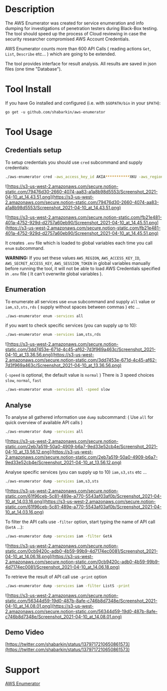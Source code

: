 # Description

The AWS Enumerator was created for service enumeration and info dumping for investigations of penetration testers during Black-Box  testing. The tool should speed up the process of Cloud reviewing in case the security researcher compromised AWS Account Credentials. 

AWS Enumerator counts more than 600 API Calls ( reading actions `Get`,  `List`, `Describe` etc... ) which are going to be extended. 

The tool provides interface for result analysis. All results are saved in json files (one time "Database").

# Tool Install

If you have Go installed and configured (i.e. with `$GOPATH/bin` in your `$PATH`):

```
go get -u github.com/shabarkin/aws-enumerator
```

# Tool Usage

## Credentials setup

To setup credentials you should use `cred` subcommand and supply credentials: 

```bash
./aws-enumerator cred -aws_access_key_id AKIA***********XKU -aws_region us-west-2 -aws_secret_access_key kIm6m********************5JPF
```

![https://s3-us-west-2.amazonaws.com/secure.notion-static.com/79476d30-2660-4074-aa83-a1a8b98d5553/Screenshot_2021-04-10_at_14.43.51.png](https://s3-us-west-2.amazonaws.com/secure.notion-static.com/79476d30-2660-4074-aa83-a1a8b98d5553/Screenshot_2021-04-10_at_14.43.51.png)

![https://s3-us-west-2.amazonaws.com/secure.notion-static.com/fb21e481-401a-4752-929d-d2757a60eb90/Screenshot_2021-04-10_at_14.45.51.png](https://s3-us-west-2.amazonaws.com/secure.notion-static.com/fb21e481-401a-4752-929d-d2757a60eb90/Screenshot_2021-04-10_at_14.45.51.png)

It creates `.env` file which is loaded to global variables each time you call `enum` subcommand.

**WARNING:** If you set these values `AWS_REGION`, `AWS_ACCESS_KEY_ID`, `AWS_SECRET_ACCESS_KEY`, `AWS_SESSION_TOKEN` in global variables manually before running the tool, it will not be able to load AWS Credentials specified in `.env` file ( It can't overwrite global variables ).

## Enumeration

To enumerate all services use `enum` subcommand and supply `all` value or `iam,s3,sts,rds` ( supply without spaces between commas ) etc ...

```bash
./aws-enumerator enum -services all
```

 if you want to check specific services (you can supply up to 10):

```bash
./aws-enumerator enum -services iam,sts,rds
```

![https://s3-us-west-2.amazonaws.com/secure.notion-static.com/3dd7453e-671d-4c45-af62-7d3f969a463c/Screenshot_2021-04-10_at_13.36.56.png](https://s3-us-west-2.amazonaws.com/secure.notion-static.com/3dd7453e-671d-4c45-af62-7d3f969a463c/Screenshot_2021-04-10_at_13.36.56.png)

(`-speed` is optional, the default value is `normal` ) There is 3 speed choices `slow`, `normal`, `fast` 

```bash
./aws-enumerator enum -services all -speed slow
```

## Analyse

To analyse all gathered information use `dump` subcommand: ( Use `all` for quick overview of available API calls )

```bash
./aws-enumerator dump -services all
```

![https://s3-us-west-2.amazonaws.com/secure.notion-static.com/2eb7a519-50a0-4909-b6a7-9ed33e52cb4e/Screenshot_2021-04-10_at_13.56.12.png](https://s3-us-west-2.amazonaws.com/secure.notion-static.com/2eb7a519-50a0-4909-b6a7-9ed33e52cb4e/Screenshot_2021-04-10_at_13.56.12.png)

Analyse specific services (you can supply up to 10) `iam,s3,sts` etc ...

```bash
./aws-enumerator dump -services iam,s3,sts
```

![https://s3-us-west-2.amazonaws.com/secure.notion-static.com/61f96ceb-5c81-489e-a770-5543af03af0b/Screenshot_2021-04-10_at_14.03.16.png](https://s3-us-west-2.amazonaws.com/secure.notion-static.com/61f96ceb-5c81-489e-a770-5543af03af0b/Screenshot_2021-04-10_at_14.03.16.png)

To filter the API calls use `-filter` option, start typing the name of API call (`GetA` ...): 

```bash
./aws-enumerator dump -services iam -filter GetA
```

![https://s3-us-west-2.amazonaws.com/secure.notion-static.com/0cb9420c-adb0-4b59-99b9-4d7174ec0081/Screenshot_2021-04-10_at_14.06.18.png](https://s3-us-west-2.amazonaws.com/secure.notion-static.com/0cb9420c-adb0-4b59-99b9-4d7174ec0081/Screenshot_2021-04-10_at_14.06.18.png)

To retrieve the result of API call use `-print` option

```bash
./aws-enumerator dump -services iam -filter ListS -print
```

![https://s3-us-west-2.amazonaws.com/secure.notion-static.com/56344d59-19d0-487b-8afe-c746b8d7348e/Screenshot_2021-04-10_at_14.08.01.png](https://s3-us-west-2.amazonaws.com/secure.notion-static.com/56344d59-19d0-487b-8afe-c746b8d7348e/Screenshot_2021-04-10_at_14.08.01.png)

## Demo Video

[https://twitter.com/shabarkin/status/1379717210650861573](https://twitter.com/shabarkin/status/1379717210650861573)

# Support

[AWS Enumerator](https://www.notion.so/AWS-Enumerator-88d7bce36d78416c8f67c089ad9ec5dc)
